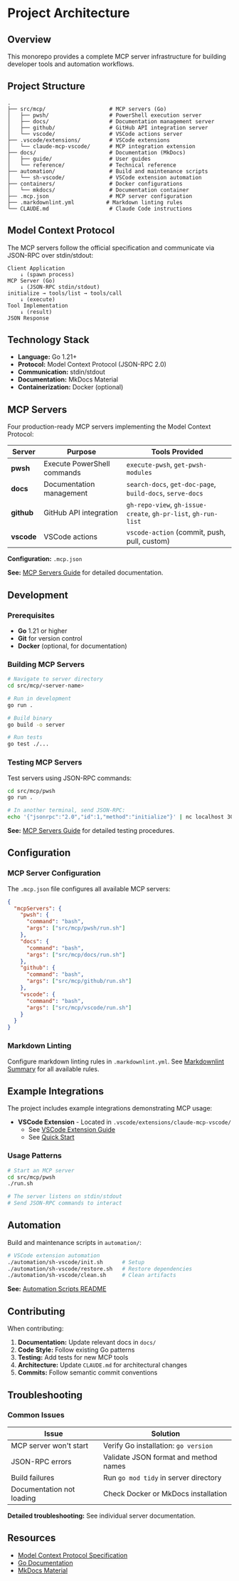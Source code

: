 # Project Architecture

## Overview

This monorepo provides a complete MCP server infrastructure for building developer tools and automation workflows.

## Project Structure

```text
.
├── src/mcp/                    # MCP servers (Go)
│   ├── pwsh/                   # PowerShell execution server
│   ├── docs/                   # Documentation management server
│   ├── github/                 # GitHub API integration server
│   └── vscode/                 # VSCode actions server
├── .vscode/extensions/         # VSCode extensions
│   └── claude-mcp-vscode/      # MCP integration extension
├── docs/                       # Documentation (MkDocs)
│   ├── guide/                  # User guides
│   └── reference/              # Technical reference
├── automation/                 # Build and maintenance scripts
│   └── sh-vscode/              # VSCode extension automation
├── containers/                 # Docker configurations
│   └── mkdocs/                 # Documentation container
├── .mcp.json                   # MCP server configuration
├── .markdownlint.yml          # Markdown linting rules
└── CLAUDE.md                   # Claude Code instructions
```

## Model Context Protocol

The MCP servers follow the official specification and communicate via JSON-RPC over stdin/stdout:

```text
Client Application
    ↓ (spawn process)
MCP Server (Go)
    ↓ (JSON-RPC stdin/stdout)
initialize → tools/list → tools/call
    ↓ (execute)
Tool Implementation
    ↓ (result)
JSON Response
```

## Technology Stack

- **Language:** Go 1.21+
- **Protocol:** Model Context Protocol (JSON-RPC 2.0)
- **Communication:** stdin/stdout
- **Documentation:** MkDocs Material
- **Containerization:** Docker (optional)

## MCP Servers

Four production-ready MCP servers implementing the Model Context Protocol:

| Server | Purpose | Tools Provided |
|--------|---------|----------------|
| **pwsh** | Execute PowerShell commands | `execute-pwsh`, `get-pwsh-modules` |
| **docs** | Documentation management | `search-docs`, `get-doc-page`, `build-docs`, `serve-docs` |
| **github** | GitHub API integration | `gh-repo-view`, `gh-issue-create`, `gh-pr-list`, `gh-run-list` |
| **vscode** | VSCode actions | `vscode-action` (commit, push, pull, custom) |

**Configuration:** `.mcp.json`

**See:** [MCP Servers Guide](mcp-servers.md) for detailed documentation.

## Development

### Prerequisites

- **Go** 1.21 or higher
- **Git** for version control
- **Docker** (optional, for documentation)

### Building MCP Servers

```bash
# Navigate to server directory
cd src/mcp/<server-name>

# Run in development
go run .

# Build binary
go build -o server

# Run tests
go test ./...
```

### Testing MCP Servers

Test servers using JSON-RPC commands:

```bash
cd src/mcp/pwsh
go run .

# In another terminal, send JSON-RPC:
echo '{"jsonrpc":"2.0","id":1,"method":"initialize"}' | nc localhost 3000
```

**See:** [MCP Servers Guide](mcp-servers.md) for detailed testing procedures.

## Configuration

### MCP Server Configuration

The `.mcp.json` file configures all available MCP servers:

```json
{
  "mcpServers": {
    "pwsh": {
      "command": "bash",
      "args": ["src/mcp/pwsh/run.sh"]
    },
    "docs": {
      "command": "bash",
      "args": ["src/mcp/docs/run.sh"]
    },
    "github": {
      "command": "bash",
      "args": ["src/mcp/github/run.sh"]
    },
    "vscode": {
      "command": "bash",
      "args": ["src/mcp/vscode/run.sh"]
    }
  }
}
```

### Markdown Linting

Configure markdown linting rules in `.markdownlint.yml`. See [Markdownlint Summary](markdownlint-summary.md) for all available rules.

## Example Integrations

The project includes example integrations demonstrating MCP usage:

- **VSCode Extension** - Located in `.vscode/extensions/claude-mcp-vscode/`
  - See [VSCode Extension Guide](vscode-extension/index.md)
  - See [Quick Start](vscode-extension/QUICKSTART.md)

### Usage Patterns

```bash
# Start an MCP server
cd src/mcp/pwsh
./run.sh

# The server listens on stdin/stdout
# Send JSON-RPC commands to interact
```

## Automation

Build and maintenance scripts in `automation/`:

```bash
# VSCode extension automation
./automation/sh-vscode/init.sh      # Setup
./automation/sh-vscode/restore.sh   # Restore dependencies
./automation/sh-vscode/clean.sh     # Clean artifacts
```

**See:** [Automation Scripts README](../../automation/sh-vscode/README.md)

## Contributing

When contributing:

1. **Documentation:** Update relevant docs in `docs/`
2. **Code Style:** Follow existing Go patterns
3. **Testing:** Add tests for new MCP tools
4. **Architecture:** Update `CLAUDE.md` for architectural changes
5. **Commits:** Follow semantic commit conventions

## Troubleshooting

### Common Issues

| Issue | Solution |
|-------|----------|
| MCP server won't start | Verify Go installation: `go version` |
| JSON-RPC errors | Validate JSON format and method names |
| Build failures | Run `go mod tidy` in server directory |
| Documentation not loading | Check Docker or MkDocs installation |

**Detailed troubleshooting:** See individual server documentation.

## Resources

- [Model Context Protocol Specification](https://modelcontextprotocol.io/)
- [Go Documentation](https://golang.org/doc/)
- [MkDocs Material](https://squidfunk.github.io/mkdocs-material/)
